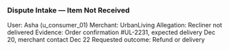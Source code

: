 ### Dispute Intake — Item Not Received
User: Asha (u_consumer_01)
Merchant: UrbanLiving
Allegation: Recliner not delivered
Evidence: Order confirmation #UL-2231, expected delivery Dec 20, merchant contact Dec 22
Requested outcome: Refund or delivery
